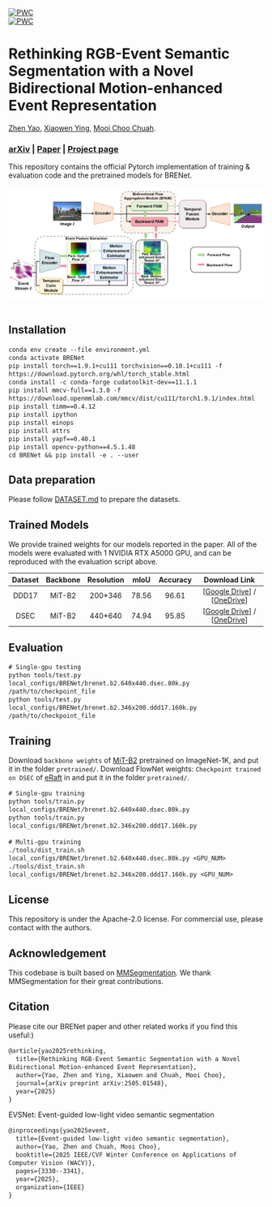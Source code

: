 [![PWC](https://img.shields.io/endpoint.svg?url=https://paperswithcode.com/badge/rethinking-rgb-event-semantic-segmentation/semantic-segmentation-on-dsec)](https://paperswithcode.com/sota/semantic-segmentation-on-dsec?p=rethinking-rgb-event-semantic-segmentation)<br>
[![PWC](https://img.shields.io/endpoint.svg?url=https://paperswithcode.com/badge/rethinking-rgb-event-semantic-segmentation/semantic-segmentation-on-ddd17)](https://paperswithcode.com/sota/semantic-segmentation-on-ddd17?p=rethinking-rgb-event-semantic-segmentation)

# Rethinking RGB-Event Semantic Segmentation with a Novel Bidirectional Motion-enhanced Event Representation

[Zhen Yao](https://zyaocoder.github.io/), [Xiaowen Ying](https://www.xiaowenying.com/), [Mooi Choo Chuah](https://www.cse.lehigh.edu/~chuah/).<br>

### [arXiv](https://arxiv.org/abs/2505.01548) | [Paper]() | [Project page](https://github.com/zyaocoder/BRENet)

This repository contains the official Pytorch implementation of training & evaluation code and the pretrained models for BRENet.

<div align="center">
  <img src="assets/model.png"/>
</div><br/>

## Installation

```
conda env create --file environment.yml
conda activate BRENet
pip install torch==1.9.1+cu111 torchvision==0.10.1+cu111 -f https://download.pytorch.org/whl/torch_stable.html
conda install -c conda-forge cudatoolkit-dev==11.1.1
pip install mmcv-full==1.3.0 -f https://download.openmmlab.com/mmcv/dist/cu111/torch1.9.1/index.html
pip install timm==0.4.12
pip install ipython
pip install einops
pip install attrs
pip install yapf==0.40.1
pip install opencv-python==4.5.1.48
cd BRENet && pip install -e . --user
```

## Data preparation
Please follow [DATASET.md](assets/readmes/DATASET.md) to prepare the datasets. <br>

## Trained Models
We provide trained weights for our models reported in the paper. All of the models were evaluated with 1 NVIDIA RTX A5000 GPU, and can be reproduced with the evaluation script above.

|Dataset|Backbone|Resolution|mIoU|Accuracy|Download Link|
|:-:|:-:|:-:|:-:|:-:|:-:|
|DDD17|MiT-B2|200*346|78.56|96.61|[[Google Drive](https://drive.google.com/file/d/1IWC01V6o6Excduw1CzQ_UQPSMTKOSFf6/view?usp=drive_link)] / [[OneDrive](https://1drv.ms/u/s!Ai-2eP0j16e5bGTezxL8hg6SZ0I?e=8iF2Xr)]|
|DSEC|MiT-B2|440*640|74.94|95.85|[[Google Drive](https://drive.google.com/file/d/1LYxaQmMmawh8552FxBeVJA5kgLbjcJtj/view?usp=drive_link)] / [[OneDrive](https://1drv.ms/u/s!Ai-2eP0j16e5bQVF_I9yf8LqrtM?e=tYhFm0)]|

## Evaluation
```
# Single-gpu testing
python tools/test.py local_configs/BRENet/brenet.b2.640x440.dsec.80k.py /path/to/checkpoint_file
python tools/test.py local_configs/BRENet/brenet.b2.346x200.ddd17.160k.py /path/to/checkpoint_file
```

## Training
Download `backbone weights` of [MiT-B2](https://connecthkuhk-my.sharepoint.com/:f:/g/personal/xieenze_connect_hku_hk/EvOn3l1WyM5JpnMQFSEO5b8B7vrHw9kDaJGII-3N9KNhrg?e=cpydzZ) pretrained on ImageNet-1K, and put it in the folder ```pretrained/```.
Download FlowNet weights: `Checkpoint trained on DSEC` of [eRaft](https://github.com/uzh-rpg/E-RAFT/tree/main) in and put it in the folder ```pretrained/```.

```
# Single-gpu training
python tools/train.py local_configs/BRENet/brenet.b2.640x440.dsec.80k.py
python tools/train.py local_configs/BRENet/brenet.b2.346x200.ddd17.160k.py

# Multi-gpu training
./tools/dist_train.sh local_configs/BRENet/brenet.b2.640x440.dsec.80k.py <GPU_NUM>
./tools/dist_train.sh local_configs/BRENet/brenet.b2.346x200.ddd17.160k.py <GPU_NUM>
```

## License
This repository is under the Apache-2.0 license. For commercial use, please contact with the authors.

## Acknowledgement
This codebase is built based on [MMSegmentation](https://github.com/open-mmlab/mmsegmentation/tree/main). We thank MMSegmentation for their great contributions.

## Citation
Please cite our BRENet paper and other related works if you find this useful:)
```
@article{yao2025rethinking,
  title={Rethinking RGB-Event Semantic Segmentation with a Novel Bidirectional Motion-enhanced Event Representation},
  author={Yao, Zhen and Ying, Xiaowen and Chuah, Mooi Choo},
  journal={arXiv preprint arXiv:2505.01548},
  year={2025}
}
```

EVSNet: Event-guided low-light video semantic segmentation
```
@inproceedings{yao2025event,
  title={Event-guided low-light video semantic segmentation},
  author={Yao, Zhen and Chuah, Mooi Choo},
  booktitle={2025 IEEE/CVF Winter Conference on Applications of Computer Vision (WACV)},
  pages={3330--3341},
  year={2025},
  organization={IEEE}
}
```